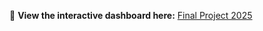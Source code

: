 🔗 **View the interactive dashboard here:** [Final Project 2025](https://tarmou2.github.io/data555-final/Final%20Project%202025.html)
